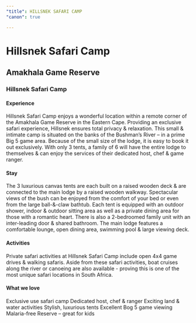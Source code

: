 ```yaml
---
"title": HILLSNEK SAFARI CAMP
"canon": true

---
```


# Hillsnek Safari Camp
## Amakhala Game Reserve
### Hillsnek Safari Camp

#### Experience
Hillsnek Safari Camp enjoys a wonderful location within a remote corner of the Amakhala Game Reserve in the Eastern Cape.  Providing an exclusive safari experience, Hillsnek ensures total privacy &amp; relaxation.
This small &amp; intimate camp is situated on the banks of the Bushman’s River – in a prime Big 5 game area.  Because of the small size of the lodge, it is easy to book it out exclusively.  With only 3 tents, a family of 6 will have the entire lodge to themselves &amp; can enjoy the services of their dedicated host, chef &amp; game ranger.

#### Stay
The 3 luxurious canvas tents are each built on a raised wooden deck &amp; are connected to the main lodge by a raised wooden walkway.  Spectacular views of the bush can be enjoyed from the comfort of your bed or even from the large ball-&amp;-claw bathtub.
Each tent is equipped with an outdoor shower, indoor &amp; outdoor sitting area as well as a private dining area for those with a romantic heart.
There is also a 2-bedroomed family unit with an inter-leading door &amp; shared bathroom.
The main lodge features a comfortable lounge, open dining area, swimming pool &amp; large viewing deck.

#### Activities
Private safari activities at Hillsnek Safari Camp include open 4x4 game drives &amp; walking safaris.
Aside from these safari activities, boat cruises along the river or canoeing are also available - proving this is one of the most unique safari locations in South Africa.


#### What we love
Exclusive use safari camp
Dedicated host, chef &amp; ranger
Exciting land &amp; water activities
Stylish, luxurious tents
Excellent Bog 5 game viewing
Malaria-free Reserve – great for kids